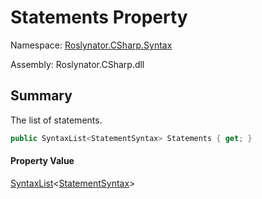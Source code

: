 # Statements Property

Namespace: [Roslynator.CSharp.Syntax](../../README.md)

Assembly: Roslynator\.CSharp\.dll

## Summary

The list of statements\.

```csharp
public SyntaxList<StatementSyntax> Statements { get; }
```

#### Property Value

[SyntaxList](https://docs.microsoft.com/en-us/dotnet/api/microsoft.codeanalysis.syntaxlist-1)\<[StatementSyntax](https://docs.microsoft.com/en-us/dotnet/api/microsoft.codeanalysis.csharp.syntax.statementsyntax)>


